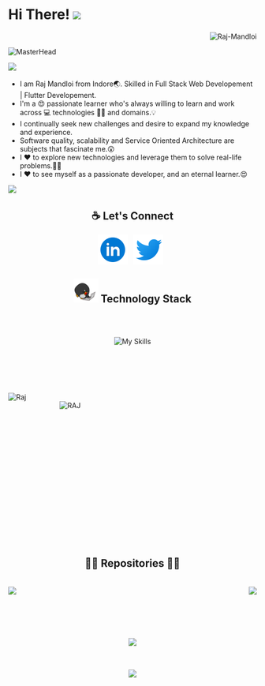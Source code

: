 # Hi There! <img src="https://camo.githubusercontent.com/e8e7b06ecf583bc040eb60e44eb5b8e0ecc5421320a92929ce21522dbc34c891/68747470733a2f2f6d656469612e67697068792e636f6d2f6d656469612f6876524a434c467a6361737252346961377a2f67697068792e676966" width="30px">


<p align="right"> <img src="https://komarev.com/ghpvc/?username=Raj-Mandloii&label=Profile%20Views&color=1238b5&style=round" alt="Raj-Mandloi" /> </p>

![MasterHead](https://qph.fs.quoracdn.net/main-qimg-fa7b4bdc3b2f73e749e5c2c646d4ae13)

<img src="https://raw.githubusercontent.com/andreasbm/readme/master/assets/lines/colored.png">
<p align="center">

- I am Raj Mandloi from Indore🌏. Skilled in Full Stack Web Developement | Flutter Developement.
- I'm a 😍 passionate learner who's always willing to learn and work across 💻 technologies 🧑‍💻 and domains.💡
- I continually seek new challenges and desire to expand my knowledge and experience.
- Software quality, scalability and Service Oriented Architecture are subjects that fascinate me.😲
- I ❤️ to explore new technologies and leverage them to solve real-life problems.🤔💭 
- I ❤️ to see myself as a passionate developer, and an eternal learner.😍

<img src="https://raw.githubusercontent.com/andreasbm/readme/master/assets/lines/colored.png">

   



</p>


<!-- <br/><br/><br/><br/> -->
<h2 align="center">☕ Let's Connect</h2>
<p align="center">
<a href="https://www.linkedin.com/in/raj-mandloi/"><img height="60" align="center" src="icons/linkedin.png?raw=true"></a>&nbsp;&nbsp;
<a href="https://twitter.com/_raj_mandloi"><img height="60" align="center" src="icons/twitter.png?raw=true"></a>&nbsp;&nbsp;
</p>
<h2 align="center"><img src="icons/laptop.gif?raw=true" width="50"> Technology Stack </h2>
<br/><br/>
<p align="center">
<img aling="left" src="https://skillicons.dev/icons?i=react,flutter,nodejs,express,mongodb,fastapi,redux,ts,nextjs,bootstrap,js,html,css,tailwind,materialui,dart" alt="My Skills"/>
<br/><br/>
  
  </p>
<br/><br/>

<!-- ### ⚙️ &nbsp;GitHub Analytics
[![Github activity graph](https://activity-graph.herokuapp.com/graph?username=Raj-Mandloii&theme=react-dark&hide_border=false&color=BDDFFF&line=6E93B5&point=BDDFFF)](https://raj-mandloii.github.io/raj-mandloi/) -->


 <div > 
 <br/>
<p><img align="left"  src="https://github-readme-stats.vercel.app/api/top-langs?username=Raj-Mandloii&show_icons=true&locale=en&layout=list&theme=radical" alt="Raj" width="380" /></p>
<p>&nbsp;<img align="right"  src="https://github-readme-streak-stats.herokuapp.com/?user=Raj-Mandloii&theme=dark" alt="RAJ" width="400" /></p>
<br/><br/><br/>


</div>

<br/><br/><br/><br/>

<br/><br/><br/><br/>


<br/><br/>


<h1></h1>
<h2 align="center">👨‍💻 Repositories 👨‍💻</h2>
<br>
<div width="100%" align="center">
  <a align="right" href="https://github.com/Raj-Mandloii/gold-tub-6222" title="Hub Spot"><img align="left" height="115" src="https://github-readme-stats.vercel.app/api/pin/?username=Raj-Mandloii&repo=gold-tub-6222&theme=react&border_color=61dafb&border_radius=15"></a>
  <a align="left" href="https://github.com/Raj-Mandloii/max-fashion-website-clone" title="Max Fashion"><img align="right" height="115" src="https://github-readme-stats.vercel.app/api/pin/?username=Raj-Mandloii&repo=whatsapp-clone-reactjs&theme=react&border_color=61dafb&border_radius=15"></a>
 <br><br><br><br><br><br>
  <a align="right" href="https://github.com/Raj-Mandloii/Chat-App" title="Booking.com"><img align="center" height="115" src="https://github-readme-stats.vercel.app/api/pin/?username=Raj-Mandloii&repo=ChatApp-with-Firebase&theme=react&border_color=61dafb&border_radius=15"></a>
</div>
<br/><br/>
<div   width="100%" align="center">
   
 ![](https://leetcard.jacoblin.cool/rajmandloi1232?theme=light,unicorn)
   
</div>



